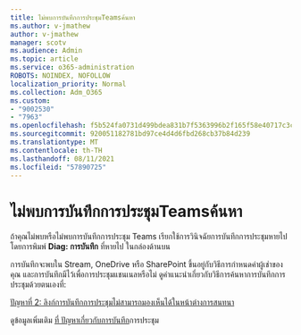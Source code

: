 ```yaml
---
title: ไม่พบการบันทึกการประชุมTeamsค้นหา
ms.author: v-jmathew
author: v-jmathew
manager: scotv
ms.audience: Admin
ms.topic: article
ms.service: o365-administration
ROBOTS: NOINDEX, NOFOLLOW
localization_priority: Normal
ms.collection: Adm_O365
ms.custom:
- "9002530"
- "7963"
ms.openlocfilehash: f5b524fa0731d499bdea831b7f5363996b2f165f58e40717c3ca8a22dc264397
ms.sourcegitcommit: 920051182781bd97ce4d4d6fbd268cb37b84d239
ms.translationtype: MT
ms.contentlocale: th-TH
ms.lasthandoff: 08/11/2021
ms.locfileid: "57890725"
---
```

# <a name="cant-find-the-teams-meeting-recording"></a>ไม่พบการบันทึกการประชุมTeamsค้นหา

ถ้าคุณไม่พบหรือไม่พบการบันทึกการประชุม Teams เรียกใช้การวินิจฉัยการบันทึกการประชุมหายไปโดยการพิมพ์ **Diag: การบันทึก** ที่หายไป ในกล่องด้านบน 

การบันทึกจะพบใน Stream, OneDrive หรือ SharePoint ขึ้นอยู่กับวิธีการกําหนดค่าผู้เช่าของคุณ และการบันทึกมีไว้เพื่อการประชุมแชนเนลหรือไม่ ดูคําแนะนําเกี่ยวกับวิธีการค้นหาการบันทึกการประชุมด้วยตนเองที่: 

[ปัญหาที่ 2: ลิงก์การบันทึกการประชุมไม่สามารถมองเห็นได้ในหน้าต่างการสนทนา](https://docs.microsoft.com/microsoftteams/troubleshoot/meetings/troubleshoot-meeting-recording-issues#issue-2-the-meeting-recording-link-isnt-visible-in-a-chat-window)

ดูข้อมูลเพิ่มเติม [ที่ ปัญหาเกี่ยวกับการบันทึก](https://docs.microsoft.com/microsoftteams/troubleshoot/meetings/troubleshoot-meeting-recording-issues)การประชุม
